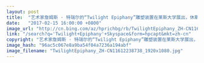 ```yaml
---
layout: post
title:  "艺术家詹姆斯 · 特瑞尔的“Twilight Epiphany”雕塑装置在莱斯大学展出，休斯顿，德克萨斯州"
date:   "2017-02-15 16:00:00 +0800"
image_url: "http://cn.bing.com/az/hprichbg/rb/TwilightEpiphany_ZH-CN11612238738_1920x1080.jpg"
link: "/search?q='Twilight+Epiphany'+Skyspace&form=hpcapt&mkt=zh-cn"
copyright: "艺术家詹姆斯 · 特瑞尔的“Twilight Epiphany”雕塑装置在莱斯大学展出，休斯顿，德克萨斯州 (© Alex Fradkin/Gallery Stock)"
image_hash: "96ac5c067e8a9ba54f04a7236a194abf"
image_filename: "TwilightEpiphany_ZH-CN11612238738_1920x1080.jpg"
---
```

